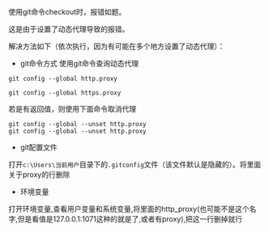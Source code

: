 使用git命令checkout时，报错如题。

这是由于设置了动态代理导致的报错。

解决方法如下（依次执行，因为有可能在多个地方设置了动态代理）：
- git命令方式
使用git命令查询动态代理

```
git config --global http.proxy

git config --global https.proxy
```

若是有返回值，则使用下面命令取消代理
```
git config --global --unset http.proxy
git config --global --unset http.proxy
```

- git配置文件

打开``c:\Users\当前用户``目录下的``.gitconfig``文件（该文件默认是隐藏的）。将里面关于proxy的行删除

- 环境变量

打开环境变量,查看用户变量和系统变量,将里面的http_proxy(也可能不是这个名字,但是看值是127.0.0.1:1071这种的就是了,或者有proxy),把这一行删掉就行